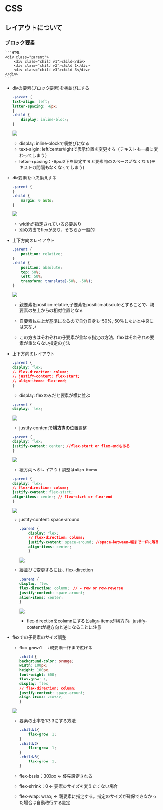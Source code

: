 # **CSS**

## レイアウトについて

### ブロック要素

    ```HTML
    <div class="parent">
        <div class="child v1">child</div>
        <div class="child v2">child 2</div>
        <div class="child v3">child 3</div>
    </div>
    ```

* divの要素(ブロック要素)を横並びにする

    ```css
    .parent {
    text-align: left;
    letter-spacing: -6px;
    }
    .child {
        display: inline-block;
    }
    ```

    ![](/CSS/img/div_inline-block.png)

    * display: inline-blockで横並びになる
    * text-aligin: left/center/rightで表示位置を変更する（テキストも一緒に変わってしまう）
    * letter-spacing：-6px以下を設定すると要素間のスペースがなくなる(テキストの間隔もなくなってしまう)

* div要素を中央揃えする

    ```css
    .parent {
    }
    .child {
        margin: 0 auto;
    }
    ```

    ![](/CSS/img/div_inline-block.png)

    * widthが指定されている必要あり
    * 別の方法でflexがあり、そちらが一般的

* 上下方向のレイアウト

    ```css
    .parent {
        position: relative;
    }
    .child {
        position: absolute;
        top: 50%;
        left: 50%;
        transform: translate(-50%, -50%);
    }
    ```

    ![](/CSS/img/div_position_absolute.png)

    * 親要素をposition:relative,子要素をposition:absoluteとすることで、親要素の左上からの相対位置となる
    
    * 自要素も左上が基準になるので自分自身も-50%,-50%しないと中央には来ない

    * この方法はそれぞれの子要素が重なる指定の方法。flexはそれぞれの要素が重ならない指定の方法


* 上下方向のレイアウト

    ```css
    .parent {
    display: flex;
    // flex-direction: column;
    // justify-content: flex-start;
    // align-items: flex-end;
    }
    ```

    * display: flexのみだと要素が横に並ぶ

    ```css
    .parent {
    display: flex;
    ```
    ![](/CSS/img/displayflex.png)

    * justify-contentで**横方向の**位置調整

    ```css
    .parent {
    display: flex;
    justify-content: center; //flex-start or flex-endもある
    }
    ```
    ![](/CSS/img/justify_content_center.png)

    * 縦方向へのレイアウト調整はalign-items

    ```css
    .parent {
    display: flex;
    // flex-direction: column;
    justify-content: flex-start;
    align-items: center; // flex-start or flex-end
    }
    ```

    ![](/CSS/img/align_item_center.png)

    * justify-content: space-around

        ```css
        .parent {
            display: flex;
            // flex-direction: column;
            justify-content: space-around; //space-between→端まで一杯に等間隔
            align-items: center;
            }  
        ```

        ![](/CSS/img/justify_content_spacearound.png)
        
    * 縦並びに変更するには、flex-direction

        ```css
        .parent {
        display: flex;
        flex-direction: column;　// ⇔ row or row-reverse
        justify-content: space-around;
        align-items: center;
        }
        ```

        ![](/CSS/img/flex-direction.png)

        * flex-directionをcolumnにするとalign-itemsが横方向、justify-contentが縦方向と逆になることに注意

* flexでの子要素のサイズ調整

    * flex-grow:1　→親要素一杯まで広げる

        ```css
        .child {
        background-color: orange;
        width: 100px;
        height: 100px;
        font-weight: 600;
        flex-grow: 1;
        display: flex;
        // flex-direction: column;
        justify-content: space-around;
        align-items: center;    
        }

    ![](/CSS/img/flex-grow1.png)

    * 要素の比率を1:2:3にする方法

        ```css
        .childv1{
            flex-grow: 1;
        }
        .childv2{
            flex-grow: 1;
        }
        .childv3{
            flex-grow: 1;
        }
        ```

    * flex-basis：300px ← 優先設定される
    * flex-shrink：0    ← 要素のサイズを変えたくない場合
    * flex-wrap: wrap;  ← 親要素に指定する。指定のサイズが確保できなかった場合は自動改行する設定

    


